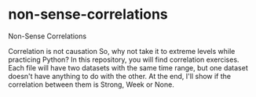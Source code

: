 # non-sense-correlations
Non-Sense Correlations

Correlation is not causation
So, why not take it to extreme levels while practicing Python?
In this repository, you will find correlation exercises. 
Each file will have two datasets with the same time range, but one dataset doesn't have anything to do with the other.
At the end, I'll show if the correlation between them is Strong, Week or None.
